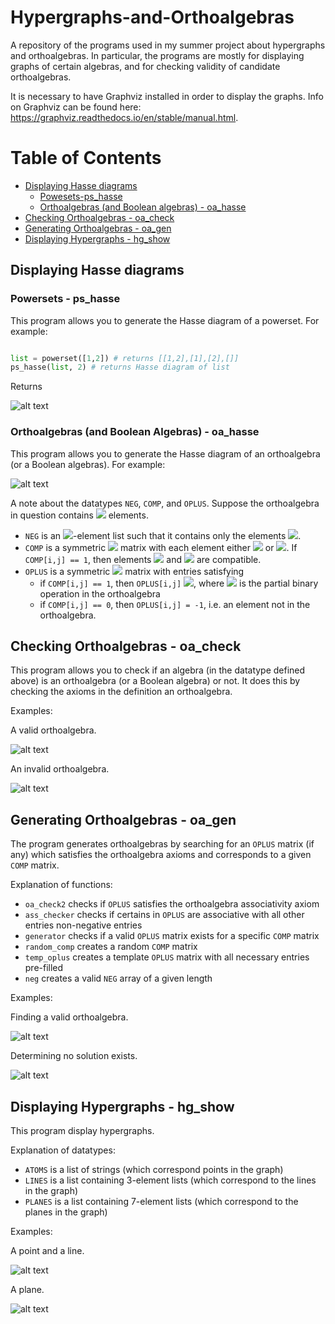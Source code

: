 # Hypergraphs-and-Orthoalgebras
A repository of the programs used in my summer project about hypergraphs and orthoalgebras. In particular, the programs are mostly for displaying graphs of certain algebras, and for checking validity of candidate orthoalgebras.

It is necessary to have Graphviz installed in order to display the graphs. Info on Graphviz can be found here: https://graphviz.readthedocs.io/en/stable/manual.html.

# Table of Contents
- [Displaying Hasse diagrams](#displaying-hasse-diagrams)
  * [Powesets-ps_hasse](#powersets---ps_hasse)
  * [Orthoalgebras (and Boolean algebras) - oa_hasse](#orthoalgebras-(and-boolean-algebras)---oa_hasse)
- [Checking Orthoalgebras - oa_check](#checking-orthoalgebras---oa_check)
- [Generating Orthoalgebras - oa_gen](#generating-orthoalgebras---oa_gen) 
- [Displaying Hypergraphs - hg_show](#displaying-hypergraphs---hg_show)


## Displaying Hasse diagrams

### Powersets - ps_hasse
This program allows you to generate the Hasse diagram of a powerset. For example:

```python 

list = powerset([1,2]) # returns [[1,2],[1],[2],[]]
ps_hasse(list, 2) # returns Hasse diagram of list
```
Returns 

![alt text](https://github.com/RonanD10/Hypergraphs-and-Orthoalgebras/blob/master/example1.png)

### Orthoalgebras (and Boolean Algebras) - oa_hasse
This program allows you to generate the Hasse diagram of an orthoalgebra (or a Boolean algebras). For example:

![alt text](https://github.com/RonanD10/Hypergraphs-and-Orthoalgebras/blob/master/example2.png)

A note about the datatypes `NEG`, `COMP`, and `OPLUS`. Suppose the orthoalgebra in question contains <img src="https://render.githubusercontent.com/render/math?math=n"> elements. 
- `NEG` is an <img src="https://render.githubusercontent.com/render/math?math=n">-element list such that it contains only the elements <img src="https://render.githubusercontent.com/render/math?math=0,1,2,...,n-1">. 
- `COMP` is a symmetric <img src="https://render.githubusercontent.com/render/math?math=n \time n"> matrix with each element either <img src="https://render.githubusercontent.com/render/math?math=0"> or <img src="https://render.githubusercontent.com/render/math?math=1">. If `COMP[i,j] == 1`, then elements <img src="https://render.githubusercontent.com/render/math?math=i"> and <img src="https://render.githubusercontent.com/render/math?math=j"> are compatible.
- `OPLUS` is a symmetric <img src="https://render.githubusercontent.com/render/math?math=n \times n"> matrix with entries satisfying
  * if `COMP[i,j] == 1`, then `OPLUS[i,j]` <img src="https://render.githubusercontent.com/render/math?math={= i \oplus j}">, where <img src="https://render.githubusercontent.com/render/math?math={\oplus}"> is the partial binary operation in the orthoalgebra
  * if `COMP[i,j] == 0`, then `OPLUS[i,j] = -1`, i.e. an element not in the orthoalgebra. 


## Checking Orthoalgebras - oa_check
This program allows you to check if an algebra (in the datatype defined above) is an orthoalgebra (or a Boolean algebra) or not. It does this by checking the axioms in the definition an orthoalgebra.

Examples:

A valid orthoalgebra.

![alt text](https://github.com/RonanD10/Hypergraphs-and-Orthoalgebras/blob/master/example3.png)


An invalid orthoalgebra.

![alt text](https://github.com/RonanD10/Hypergraphs-and-Orthoalgebras/blob/master/example4.png)

## Generating Orthoalgebras - oa_gen
The program generates orthoalgebras by searching for an `OPLUS` matrix (if any) which satisfies the orthoalgebra axioms and corresponds to a given `COMP` matrix. 

Explanation of functions:
- `oa_check2` checks if `OPLUS` satisfies the orthoalgebra associativity axiom
- `ass_checker` checks if certains in `OPLUS` are associative with all other entries non-negative entries
- `generator` checks if a valid `OPLUS` matrix exists for a specific `COMP` matrix
- `random_comp` creates a random `COMP` matrix
- `temp_oplus` creates a template `OPLUS` matrix with all necessary entries pre-filled
- `neg` creates a valid `NEG` array of a given length

Examples:

Finding a valid orthoalgebra. 

![alt text](https://github.com/RonanD10/Hypergraphs-and-Orthoalgebras/blob/master/example5.png)

Determining no solution exists.

![alt text](https://github.com/RonanD10/Hypergraphs-and-Orthoalgebras/blob/master/example6.png)


## Displaying Hypergraphs - hg_show
This program display hypergraphs. 

Explanation of datatypes:
- `ATOMS` is a list of strings (which correspond points in the graph)
- `LINES` is a list containing 3-element lists (which correspond to the lines in the graph)
- `PLANES` is a list containing 7-element lists (which correspond to the planes in the graph)

Examples:

A point and a line.

![alt text](https://github.com/RonanD10/Hypergraphs-and-Orthoalgebras/blob/master/example7.png)

A plane.

![alt text](https://github.com/RonanD10/Hypergraphs-and-Orthoalgebras/blob/master/example8.png)

